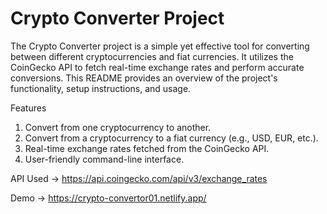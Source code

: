 # Crypto Converter Project

The Crypto Converter project is a simple yet effective tool for converting between different cryptocurrencies and fiat currencies. It utilizes the CoinGecko API to fetch real-time exchange rates and perform accurate conversions. This README provides an overview of the project's functionality, setup instructions, and usage.

Features
1. Convert from one cryptocurrency to another.
2. Convert from a cryptocurrency to a fiat currency (e.g., USD, EUR, etc.).
3. Real-time exchange rates fetched from the CoinGecko API.
4. User-friendly command-line interface.

API Used -> https://api.coingecko.com/api/v3/exchange_rates

Demo -> https://crypto-convertor01.netlify.app/
